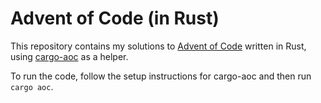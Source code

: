 # Advent of Code (in Rust)

This repository contains my solutions to [Advent of Code]() written in Rust, 
using [cargo-aoc](https://github.com/gobanos/cargo-aoc) as a helper.

To run the code, follow the setup instructions for cargo-aoc and then run `cargo aoc`.
